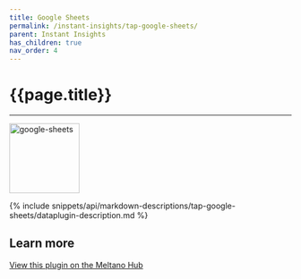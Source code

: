 ```yaml
---
title: Google Sheets
permalink: /instant-insights/tap-google-sheets/
parent: Instant Insights
has_children: true
nav_order: 4
---
```


# {{page.title}}

---

<img src="{{site.baseurl}}/assets/data_source_images/tap-google-sheets.png" width="125" alt="google-sheets">

{% include snippets/api/markdown-descriptions/tap-google-sheets/dataplugin-description.md %}

## Learn more

[View this plugin on the Meltano Hub](https://hub.meltano.com/extractors/tap-google-sheets/)
